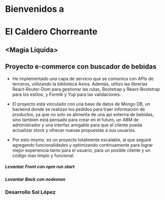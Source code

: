 # Bienvenidos a 
# El Caldero Chorreante
## <Magia Líquida>

## Proyecto e-commerce con buscador de bebidas

- He implementado una capa de servicio que se comunica con APIs de terceros, utilizando la biblioteca Axios. Además, utilizo las librerías React-Router-Dom para gestionar las rutas, Bootstrap y React-Bootstrap para los estilos, y Formik y Yup para las validaciones.

- El proyecto está vinculado con una base de datos de Mongo DB, un backend donde se realizan los pedidos para traer información de productos, ya que no solo se alimenta de una api externa de bebidas, sino tambien está pensado para crear en el futuro, un ABM de administrador y una interfaz amigable para que el cliente pueda actualizar stock y ofrecer nuevas propuestas a sus usuarios.

- Por esto mismo, es un proyecto totalmente escalable, al que seguiré agregando funcionalidades y optimizando continuamente para lograr mejor experiencia tanto para el usuario, para un posible cliente y un código mas limpio y funcional.

##### Levantar Front con npm run start
##### Levantar Back con nodemon


### Desarrollo Sol López